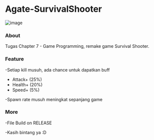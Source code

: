 # Agate-SurvivalShooter

![image](https://user-images.githubusercontent.com/57084294/135137194-5c524687-2adf-4953-a16f-b11e37b3ddc0.png)

### About
Tugas Chapter 7 - Game Programming, remake game Survival Shooter.

### Feature 
-Setiap kill musuh, ada chance untuk dapatkan buff
  - Attack+ (25%)
  - Health+ (20%)
  - Speed+ (5%)

-Spawn rate musuh meningkat sepanjang game

### More
-File Build on RELEASE

-Kasih bintang ya :D
